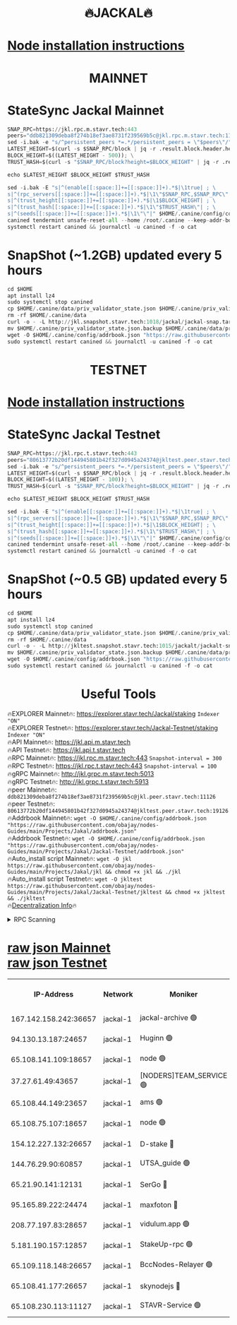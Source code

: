 <h1 align="center"> 🔥JACKAL🔥</h1>

[Node installation instructions](https://github.com/obajay/nodes-Guides/tree/main/Projects/Jakal)
=

<h1 align="center"> MAINNET</h1>

# StateSync Jackal Mainnet
```python
SNAP_RPC=https://jkl.rpc.m.stavr.tech:443
peers="ddb821309deba8f274b18ef3ae8731f239569b5c@jkl.rpc.m.stavr.tech:11126"
sed -i.bak -e "s/^persistent_peers *=.*/persistent_peers = \"$peers\"/" $HOME/.canine/config/config.toml
LATEST_HEIGHT=$(curl -s $SNAP_RPC/block | jq -r .result.block.header.height); \
BLOCK_HEIGHT=$((LATEST_HEIGHT - 500)); \
TRUST_HASH=$(curl -s "$SNAP_RPC/block?height=$BLOCK_HEIGHT" | jq -r .result.block_id.hash)

echo $LATEST_HEIGHT $BLOCK_HEIGHT $TRUST_HASH

sed -i.bak -E "s|^(enable[[:space:]]+=[[:space:]]+).*$|\1true| ; \
s|^(rpc_servers[[:space:]]+=[[:space:]]+).*$|\1\"$SNAP_RPC,$SNAP_RPC\"| ; \
s|^(trust_height[[:space:]]+=[[:space:]]+).*$|\1$BLOCK_HEIGHT| ; \
s|^(trust_hash[[:space:]]+=[[:space:]]+).*$|\1\"$TRUST_HASH\"| ; \
s|^(seeds[[:space:]]+=[[:space:]]+).*$|\1\"\"|" $HOME/.canine/config/config.toml
canined tendermint unsafe-reset-all --home /root/.canine --keep-addr-book
systemctl restart canined && journalctl -u canined -f -o cat
```
# SnapShot (~1.2GB) updated every 5 hours
```python
cd $HOME
apt install lz4
sudo systemctl stop canined
cp $HOME/.canine/data/priv_validator_state.json $HOME/.canine/priv_validator_state.json.backup
rm -rf $HOME/.canine/data
curl -o - -L http://jkl.snapshot.stavr.tech:1018/jackal/jackal-snap.tar.lz4 | lz4 -c -d - | tar -x -C $HOME/.canine --strip-components 2
mv $HOME/.canine/priv_validator_state.json.backup $HOME/.canine/data/priv_validator_state.json
wget -O $HOME/.canine/config/addrbook.json "https://raw.githubusercontent.com/obajay/nodes-Guides/main/Projects/Jakal/addrbook.json"
sudo systemctl restart canined && journalctl -u canined -f -o cat
```

<h1 align="center"> TESTNET</h1>

[Node installation instructions](https://github.com/obajay/nodes-Guides/tree/main/Projects/Jakal/Jackal-Testnet)
=

# StateSync Jackal Testnet
```python
SNAP_RPC=https://jkl.rpc.t.stavr.tech:443
peers="80613772b20df144945801b42f327d0945a24374@jkltest.peer.stavr.tech:19126"
sed -i.bak -e "s/^persistent_peers *=.*/persistent_peers = \"$peers\"/" $HOME/.canine/config/config.toml
LATEST_HEIGHT=$(curl -s $SNAP_RPC/block | jq -r .result.block.header.height); \
BLOCK_HEIGHT=$((LATEST_HEIGHT - 100)); \
TRUST_HASH=$(curl -s "$SNAP_RPC/block?height=$BLOCK_HEIGHT" | jq -r .result.block_id.hash)

echo $LATEST_HEIGHT $BLOCK_HEIGHT $TRUST_HASH

sed -i.bak -E "s|^(enable[[:space:]]+=[[:space:]]+).*$|\1true| ; \
s|^(rpc_servers[[:space:]]+=[[:space:]]+).*$|\1\"$SNAP_RPC,$SNAP_RPC\"| ; \
s|^(trust_height[[:space:]]+=[[:space:]]+).*$|\1$BLOCK_HEIGHT| ; \
s|^(trust_hash[[:space:]]+=[[:space:]]+).*$|\1\"$TRUST_HASH\"| ; \
s|^(seeds[[:space:]]+=[[:space:]]+).*$|\1\"\"|" $HOME/.canine/config/config.toml
canined tendermint unsafe-reset-all --home /root/.canine --keep-addr-book
systemctl restart canined && journalctl -u canined -f -o cat
```
# SnapShot (~0.5 GB) updated every 5 hours
```python
cd $HOME
apt install lz4
sudo systemctl stop canined
cp $HOME/.canine/data/priv_validator_state.json $HOME/.canine/priv_validator_state.json.backup
rm -rf $HOME/.canine/data
curl -o - -L http://jkltest.snapshot.stavr.tech:1015/jackalt/jackalt-snap.tar.lz4 | lz4 -c -d - | tar -x -C $HOME/.canine --strip-components 2
mv $HOME/.canine/priv_validator_state.json.backup $HOME/.canine/data/priv_validator_state.json
wget -O $HOME/.canine/config/addrbook.json "https://raw.githubusercontent.com/obajay/nodes-Guides/main/Projects/Jakal/Jackal-Testnet/addrbook.json"
sudo systemctl restart canined && journalctl -u canined -f -o cat
```

 <h1 align="center"> Useful Tools</h1>

🔥EXPLORER Mainnet🔥:      https://explorer.stavr.tech/Jackal/staking		        `Indexer "ON"` \
🔥EXPLORER Testnet🔥:      https://explorer.stavr.tech/Jackal-Testnet/staking     `Indexer "ON"` \
🔥API Mainnet🔥: 			 		 https://jkl.api.m.stavr.tech \
🔥API Testnet🔥: 			 		 https://jkl.api.t.stavr.tech \
🔥RPC Mainnet🔥:           https://jkl.rpc.m.stavr.tech:443              `Snapshot-interval = 300` \
🔥RPC Testnet🔥:           https://jkl.rpc.t.stavr.tech:443              `Snapshot-interval = 100` \
🔥gRPC Mainnet🔥:          http://jkl.grpc.m.stavr.tech:5013 \
🔥gRPC Testnet🔥:          http://jkl.grpc.t.stavr.tech:5913 \
🔥peer Mainnet🔥:					 `ddb821309deba8f274b18ef3ae8731f239569b5c@jkl.peer.stavr.tech:11126` \
🔥peer Testnet🔥:					 `80613772b20df144945801b42f327d0945a24374@jkltest.peer.stavr.tech:19126` \
🔥Addrbook Mainnet🔥:    ```wget -O $HOME/.canine/config/addrbook.json "https://raw.githubusercontent.com/obajay/nodes-Guides/main/Projects/Jakal/addrbook.json"``` \
🔥Addrbook Testnet🔥:    ```wget -O $HOME/.canine/config/addrbook.json "https://raw.githubusercontent.com/obajay/nodes-Guides/main/Projects/Jakal/Jackal-Testnet/addrbook.json"``` \
🔥Auto_install script Mainnet🔥: ```wget -O jkl https://raw.githubusercontent.com/obajay/nodes-Guides/main/Projects/Jakal/jkl && chmod +x jkl && ./jkl``` \
🔥Auto_install script Testnet🔥: ```wget -O jkltest https://raw.githubusercontent.com/obajay/nodes-Guides/main/Projects/Jakal/Jackal-Testnet/jkltest && chmod +x jkltest && ./jkltest``` \
🔥[Decentralization Info](https://github.com/obajay/StateSync-snapshots/tree/main/Projects/Jackal/Decentralization)🔥


<details>
<summary>RPC Scanning</summary>

<h2 align="center"> We scan nodes in real time every 4 hours. And we provide the final result of RPC endpoints.
We cannot influence the operation of these nodes in any way. </h2>


```python
If Voting Power is higher than 0 --> then the Node is a validator of the network and may be subject to attack and be a potential threat to the chain.
```
```python
We marked such validators with a red symbol
```

</details>

[raw json Mainnet](https://rpc-check.jaclalm.stavr.tech/jaclalm/rpc-jaclalm-result.json) \
[raw json Testnet](https://github.com/obajay/StateSync-snapshots/tree/main/Projects/Jackal/Rpc-Check-Testnet)
=

<table><tr><th>IP-Address</th><th>Network</th><th>Moniker</th><th>Latest Block Height</th><th>Earliest Block Height</th><th>Catching Up</th><th>Tx Index</th><th>Voting Power</th><th>Scan Time</th></tr><tr><td>167.142.158.242:36657</td><td>jackal-1</td><td>jackal-archive 🟢</td><td>6394402</td><td>2770293</td><td>False</td><td>on</td><td>0</td><td>2024-02-07T18:28:04.329393457UTC</td></tr><tr><td>94.130.13.187:24657</td><td>jackal-1</td><td>Huginn 🟢</td><td>6095000</td><td>5893001</td><td>False</td><td>on</td><td>0</td><td>2024-02-07T18:28:21.857885698UTC</td></tr><tr><td>65.108.141.109:18657</td><td>jackal-1</td><td>node 🟢</td><td>6394365</td><td>6094001</td><td>False</td><td>on</td><td>0</td><td>2024-02-07T18:24:28.751307096UTC</td></tr><tr><td>37.27.61.49:43657</td><td>jackal-1</td><td>[NODERS]TEAM_SERVICE 🟢</td><td>6394360</td><td>6142001</td><td>False</td><td>on</td><td>0</td><td>2024-02-07T18:24:03.506035833UTC</td></tr><tr><td>65.108.44.149:23657</td><td>jackal-1</td><td>ams 🟢</td><td>6394395</td><td>6229079</td><td>False</td><td>on</td><td>0</td><td>2024-02-07T18:27:26.461517929UTC</td></tr><tr><td>65.108.75.107:18657</td><td>jackal-1</td><td>node 🟢</td><td>6394381</td><td>6260001</td><td>False</td><td>on</td><td>0</td><td>2024-02-07T18:26:03.234301940UTC</td></tr><tr><td>154.12.227.132:26657</td><td>jackal-1</td><td>D-stake 🔴</td><td>6394363</td><td>6264601</td><td>False</td><td>off</td><td>130243</td><td>2024-02-07T18:24:19.429444092UTC</td></tr><tr><td>144.76.29.90:60857</td><td>jackal-1</td><td>UTSA_guide 🟢</td><td>6394389</td><td>6280001</td><td>False</td><td>on</td><td>0</td><td>2024-02-07T18:26:49.828784408UTC</td></tr><tr><td>65.21.90.141:12131</td><td>jackal-1</td><td>SerGo 🔴</td><td>6394368</td><td>6294368</td><td>False</td><td>off</td><td>51100</td><td>2024-02-07T18:24:47.953587266UTC</td></tr><tr><td>95.165.89.222:24474</td><td>jackal-1</td><td>maxfoton 🔴</td><td>6394393</td><td>6294393</td><td>False</td><td>off</td><td>117661</td><td>2024-02-07T18:27:11.666637333UTC</td></tr><tr><td>208.77.197.83:28657</td><td>jackal-1</td><td>vidulum.app 🟢</td><td>6394401</td><td>6296001</td><td>False</td><td>on</td><td>0</td><td>2024-02-07T18:28:01.082607817UTC</td></tr><tr><td>5.181.190.157:12857</td><td>jackal-1</td><td>StakeUp-rpc 🟢</td><td>6393700</td><td>6362001</td><td>False</td><td>on</td><td>0</td><td>2024-02-07T18:24:16.552855874UTC</td></tr><tr><td>65.109.118.148:26657</td><td>jackal-1</td><td>BccNodes-Relayer 🟢</td><td>6394387</td><td>6364601</td><td>False</td><td>on</td><td>0</td><td>2024-02-07T18:26:36.822659088UTC</td></tr><tr><td>65.108.41.177:26657</td><td>jackal-1</td><td>skynodejs 🔴</td><td>6394402</td><td>6390001</td><td>False</td><td>on</td><td>84602</td><td>2024-02-07T18:28:04.676872671UTC</td></tr><tr><td>65.108.230.113:11127</td><td>jackal-1</td><td>STAVR-Service 🟢</td><td>6394395</td><td>6393401</td><td>False</td><td>on</td><td>0</td><td>2024-02-07T18:27:28.916611148UTC</td></tr></table>
